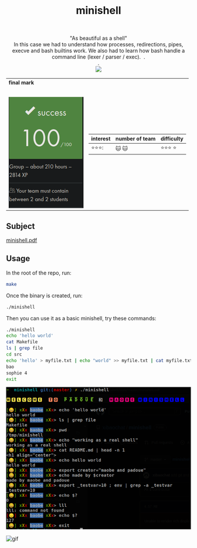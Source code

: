 <h1 align="center">
   <b font size="15" face="arial" ><br><br>minishell</font></b></h1>
   <p align="center">
  "As beautiful as a shell" <br>
  In this case we had to understand how processes, redirections, pipes, execve and bash builtins work. We also had to learn how bash handle a command line (lexer / parser / exec).
  </a>.</br>.</br>
  <img src="https://img.shields.io/badge/c-007ACC?style=for-the-badge&logo=c&logoColor=white">
  <table  align="center">
<td>
 <b face="arial" >final mark<br><br></font></b></p>
 <img src="https://github.com/xibaochat/minishell/blob/master/minishell_mark.png">
 

</td>

<td>

| interest                     | number of team          | difficulty                      |
| ---------------------------- | ----------              | ----------                      |
|    :star::star::star:: | :cat: :cat:|  :star::star::star: :star:|

</td>
</tr>
</table>

## Subject
[minishell.pdf](https://github.com/xibaochat/minishell/blob/master/minishell.pdf)


## Usage

In the root of the repo, run:
```bash
make
```

Once the binary is created, run:
```bash
./minishell
```

Then you can use it as a basic minishell, try these commands:
```bash
./minishell
echo 'hello world'
cat Makefile
ls | grep file
cd src
echo 'hello' > myfile.txt | echo "world" >> myfile.txt | cat myfile.txt
bao
sophie 4
exit
``` 

<img src="https://github.com/xibaochat/minishell/blob/master/minishell_screenshot.png">

![gif](https://github.com/xibaochat/minishell/blob/master/minishell.gif)
